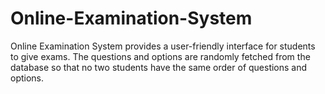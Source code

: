 # Online-Examination-System
Online Examination System provides a user-friendly interface for students to give exams. The questions and options are randomly fetched from the database so that no two students have the same order of questions and options.

